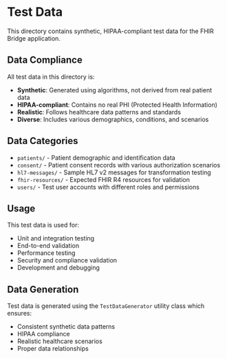 # Test Data

This directory contains synthetic, HIPAA-compliant test data for the FHIR Bridge application.

## Data Compliance

All test data in this directory is:
- **Synthetic**: Generated using algorithms, not derived from real patient data
- **HIPAA-compliant**: Contains no real PHI (Protected Health Information)
- **Realistic**: Follows healthcare data patterns and standards
- **Diverse**: Includes various demographics, conditions, and scenarios

## Data Categories

- `patients/` - Patient demographic and identification data
- `consent/` - Patient consent records with various authorization scenarios
- `hl7-messages/` - Sample HL7 v2 messages for transformation testing
- `fhir-resources/` - Expected FHIR R4 resources for validation
- `users/` - Test user accounts with different roles and permissions

## Usage

This test data is used for:
- Unit and integration testing
- End-to-end validation
- Performance testing
- Security and compliance validation
- Development and debugging

## Data Generation

Test data is generated using the `TestDataGenerator` utility class which ensures:
- Consistent synthetic data patterns
- HIPAA compliance
- Realistic healthcare scenarios
- Proper data relationships